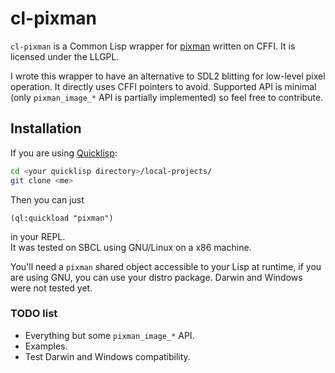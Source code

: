 # cl-pixman
`cl-pixman` is a Common Lisp wrapper for [pixman](http://pixman.org) written on
CFFI. It is licensed under the LLGPL.

I wrote this wrapper to have an alternative to SDL2 blitting for low-level
pixel operation. It directly uses CFFI pointers to avoid.
Supported API is minimal (only `pixman_image_*` API is partially implemented)
so feel free to contribute.

## Installation
If you are using [Quicklisp](http://www.quicklisp.org/beta/):  
```bash
cd <your quicklisp directory>/local-projects/  
git clone <me>  
```
Then you can just
```
(ql:quickload "pixman")
```
in your REPL.  
It was tested on SBCL using GNU/Linux on a x86 machine.

You'll need a `pixman` shared object accessible to your Lisp at runtime,
if you are using GNU, you can use your distro package.
Darwin and Windows were not tested yet.

### TODO list
* Everything but some `pixman_image_*` API.  
* Examples.  
* Test Darwin and Windows compatibility.

